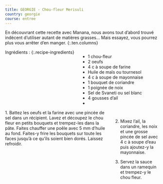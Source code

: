 ```yaml
---
title: GEORGIE - Chou-fleur Merisuli
country: georgie
course: entree
---
```


En découvrant cette recette avec Manana, nous avons tout d’abord trouvé indécent d’utiliser autant de matières grasses… Mais essayez, vous pourrez plus vous arrêter d’en manger.
{:.ten.columns}

<!--fin extrait-->


<div class="four columns" markdown="1">
Ingrédients :
{:.recipe-ingredients}

- 1 chou-fleur
- 2 oeufs
- 4 c à soupe de farine
- Huile de maïs ou tournesol
- 4 c à soupe de mayonnaise
- 1 bouquet de coriandre
- 1 poignée de noix
- Sel de Svaneti ou sel blanc
- 4 gousses d’ail
- </div>

<div class="ten columns" markdown="1">
1. Battez les oeufs et la farine avec une pincée de sel dans un récipient. Lavez et découpez le chou fleur en petits bouquets et trempez-les dans la pâte. Faites chauffer une poêle avec 5 mm d’huile au fond. Faites-y frire les bouquets sur toute les faces jusqu’à ce qu’ils soient bien dorés. Laissez refroidir.

2. Mixez l’ail, la coriandre, les noix et une grosse pincée de sel avec 4 c à soupe d’eau puis ajoutez-y la mayonnaise.

3. Servez la sauce dans un ramequin et trempez-y le chou fleur.
</div>
